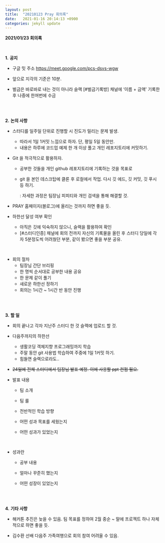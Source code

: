 ```yaml
---
layout: post
title:  "20210123 Pray 회의록"
date:   2021-01-16 20:14:13 +0900
categories: jekyll update
---
```

**2021/01/23 회의록**

 <br/>

**1.** **공지**

+ 구글 밋 주소 https://meet.google.com/pcs-dsvs-wgw

+ 앞으로 지각의 기준은 10분.

+ 벌금은 바로바로 내는 것이 아니라 슬랙 [#벌금기록방] 채널에 ‘이름 + 금액’ 기록한 후 나중에 한꺼번에 수금

 <br/>

 <br/> 

**2.** **논의 사항**

+ 스터디를 일주일 단위로 진행할 시 진도가 밀리는 문제 발생.
  + 따라서 1일 1커밋 느낌으로 하자. 단, 평일 5일 동안만.
  + 내용은 하루에 코드업 예제 한 개 이상 풀고 개인 레포지토리에 커밋하기.

+ Git 을 적극적으로 활용하자.
  + 공부한 것들을 개인 github 레포지토리에 기록하는 것을 목표로

  + git 을 본인 데스크탑에 클론 후 로컬에서 작업. 다시 깃 에드, 깃 커밋, 깃 푸시 등 하기.

    : 자세한 과정은 팀장님 피피티와 개인 검색을 통해 해결할 것.

+ PRAY 홈페이지(블로그)에 올리는 것까지 하면 좋을 듯.

+ 하한선 달성 여부 확인
  + 아직은 깃에 익숙하지 않으니, 슬랙을 활용하여 확인
  + [#스터디인증] 채널에 회의 전까지 자신의 기록물을 올린 후 스터디 당일에 각자 5분정도씩 어려웠던 부분, 같이 봤으면 좋을 부분 공유.

 <br/>

+ 회의 절차
  + 팀장님 간단 브리핑
  +  한 명씩 순서대로 공부한 내용 공유
  + 한 문제 같이 풀기
  + 새로운 하한선 정하기
  + 회의는 1시간 ~ 1시간 반 동안 진행

 <br/>

 <br/>

**3.** **할 일**

+ 회의 끝나고 각자 지난주 스터디 한 것 슬랙에 업로드 할 것.

+ 다음주까지의 하한선
  + 생활코딩 객체지향 프로그래밍까지 학습
  + 주말 동안 git 사용법 학습하여 주중에 1일 1커밋 하기.
  + 힘들면 슬랙으로라도..

+ ~~24일에 전체 스터디에서 팀장님 발표 예정. 이에 사용할 ppt 컨펌 필요.~~

+ 발표 내용
  + 팀 소개

  + 팀 룰

  + 전반적인 학습 방향

  + 어떤 성과 목표를 세웠는지

  + 어떤 성과가 있었는지

 <br/>

+ 성과란
  + 공부 내용

  + 얼마나 꾸준히 했는지

  + 어떤 성장이 있었는지

 <br/>

 <br/>

**4.** **기타 사항**

+ 해커톤 추진은 늦을 수 있음. 팀 목표를 정하여 2월 중순 ~ 말에 프로젝트 하나 자체적으로 하면 좋을 듯.

+ 김수환 선배 다음주 가족여행으로 회의 참여 어려울 수 있음. 

 <br/> <br/>
